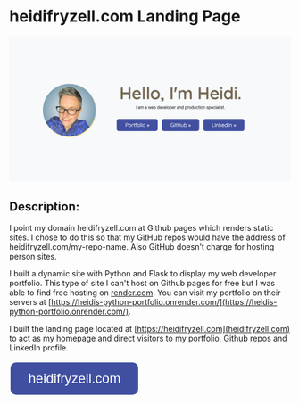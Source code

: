 # heidifryzell.com Landing Page

<img src="./images/screenshot.png" alt="screenshot of homepage on heidifryzell.com" />

## Description:

I point my domain heidifryzell.com at Github pages which renders static sites. I chose to do this so that my GitHub repos would have the address of heidifryzell.com/my-repo-name. Also GitHub doesn't charge for hosting person sites.

I built a dynamic site with Python and Flask to display my web developer portfolio. This type of site I can't host on Github pages for free but I was able to find free hosting on [render.com](render.com). You can visit my portfolio on their servers at [https://heidis-python-portfolio.onrender.com/](https://heidis-python-portfolio.onrender.com/).

I built the landing page located at [https://heidifryzell.com](heidifryzell.com) to act as my homepage and direct visitors to my portfolio, Github repos and LinkedIn profile.

<a href="https://heidifryzell.com">
<button style="background-color: #404fa0;
  border: none;
  color: white;
  padding: 15px 32px;
  text-align: center;
  text-decoration: none;
  display: inline-block;
  font-size: 1.5rem;
  margin: 4px 2px;
  border-radius: 10px;
  cursor: pointer;">heidifryzell.com</button>
